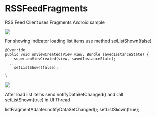 RSSFeedFragments
==================

RSS Feed Client uses Fragments Android sample

![](https://github.com/app-z/RSSFeedFragments/blob/master/RSSFeedFragments/images/device-2015-01-03-113630.png)


For showing indicator loading list items use method setListShown(false)

	@Override
	public void onViewCreated(View view, Bundle savedInstanceState) {
		super.onViewCreated(view, savedInstanceState);
      ...
	    setListShown(false);

	}

![](https://github.com/app-z/RSSFeedFragments/blob/master/RSSFeedFragments/images/device-2015-01-03-113553.png)

After load list items send notifyDataSetChanged() and call setListShown(true) in UI Thread

  listFragmentAdapter.notifyDataSetChanged();
  setListShown(true);

